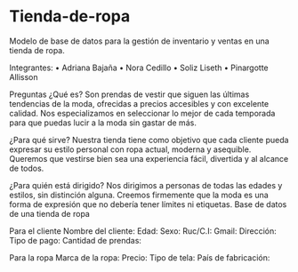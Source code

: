 # Tienda-de-ropa
Modelo de base de datos para la gestión de inventario y ventas en una tienda de ropa.

Integrantes:
•	Adriana Bajaña
•	Nora Cedillo
•	Soliz Liseth
•	Pinargotte Allisson

Preguntas 
¿Qué es?
Son prendas de vestir que siguen las últimas tendencias de la moda, ofrecidas a precios accesibles y con excelente calidad.  Nos especializamos en seleccionar lo mejor de cada temporada para que puedas lucir a la moda sin gastar de más.

¿Para qué sirve?
Nuestra tienda tiene como objetivo que cada cliente pueda expresar su estilo personal con ropa actual, moderna y asequible. Queremos que vestirse bien sea una experiencia fácil, divertida y al alcance de todos.

¿Para quién está dirigido?
Nos dirigimos a personas de todas las edades y estilos, sin distinción alguna.
Creemos firmemente que la moda es una forma de expresión que no debería tener límites ni etiquetas.
Base de datos de una tienda de ropa

Para el cliente
Nombre del cliente:
Edad:
Sexo:
Ruc/C.I:
Gmail:
Dirección:
Tipo de pago:
Cantidad de prendas:

Para la ropa
Marca de la ropa:
Precio:
Tipo de tela:
País de fabricación:





